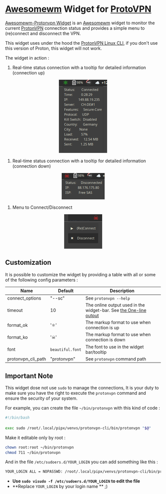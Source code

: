 # [Awesomewm](https://awesomewm.org/) Widget for [ProtoVPN](https://protonvpn.com/)

[Awesomewm-Protonvpn Widget](https://github.com/pivaldi/awesomewm-protonvpn) is an
[Awesomewm](https://awesomewm.org/) widget to monitor the current
[ProtonVPN](https://protonvpn.com/) connection status and provides a
simple menu to (re)connect and disconnect the VPN.

This widget uses under the hood the [ProtonVPN Linux
CLI](https://protonvpn.com/support/linux-vpn-tool/), if you don't use
this version of Proton, this widget will not work.

The widget in action :

1. Real-time status connection with a tooltip for detailed information (connection up)

<p align="center">
 <img src="./screenshots/tooltip_up.png" alt="screenshot widget with tooltip up" style="max-width:100%;">
</p>

1. Real-time status connection with a tooltip for detailed information (connection down)

<p align="center">
 <img src="./screenshots/tooltip_down.png" alt="screenshot widget with tooltip down" style="max-width:100%;">
</p>

1. Menu to Connect/Disconnect

<p align="center">
 <img src="./screenshots/menu.png" alt="screenshot widget with menu" style="max-width:100%;">
</p>

## Customization

It is possible to customize the widget by providing a table with all or
some of the following config parameters :

| Name | Default | Description |
|------|---------|-------------|
| connect_options | "--sc" | See `protonvpn --help` |
| timeout | 10 | The online output used in the widget-bar. See [the One-line output](https://github.com/chubin/wttr.in?tab=readme-ov-file#one-line-output) |
| format_ok | '<span color="#22FF22">⚛</span>' | The markup format to use when connection is up |
| format_ko | '<span color="#FF2222">☠</span>' | The markup format to use when connection is down |
| font | `beautiful.font` | The font to use in the widget bar/tooltip |
| protonvpn_cli_path | "protonvpn" | See `protonvpn` command path |

## Important Note

This widget dose not use `sudo` to manage the connections, It is your
duty to make sure you have the right to execute the `protonvpn`
command and ensure the security of your system.

For example, you can create the file `~/bin/protonvpn` with this kind of code :

```bash
#!/bin/bash

exec sudo /root/.local/pipx/venvs/protonvpn-cli/bin/protonvpn "$@"
```

Make it editable only by root :

```bash
chown root:root ~/bin/protonvpn
chmod 711 ~/bin/protonvpn
```

And in the file `/etc/sudoers.d/YOUR_LOGIN` you can add something like this :


```txt
YOUR_LOGIN ALL = NOPASSWD: /root/.local/pipx/venvs/protonvpn-cli/bin/protonvpn
```

* **Use `sudo visudo -f /etc/sudoers.d/YOUR_LOGIN` to edit the file**
* **Replace `YOUR_LOGIN` by your login name ** ;)
